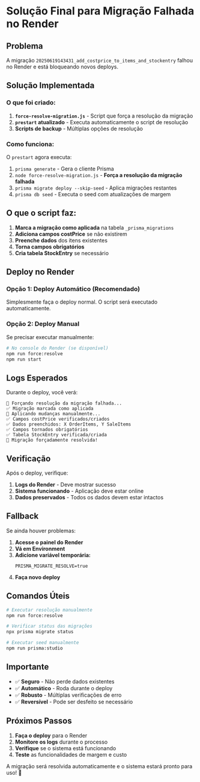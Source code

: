 # Solução Final para Migração Falhada no Render

## Problema
A migração `20250619143431_add_costprice_to_items_and_stockentry` falhou no Render e está bloqueando novos deploys.

## Solução Implementada

### O que foi criado:

1. **`force-resolve-migration.js`** - Script que força a resolução da migração
2. **`prestart` atualizado** - Executa automaticamente o script de resolução
3. **Scripts de backup** - Múltiplas opções de resolução

### Como funciona:

O `prestart` agora executa:
1. `prisma generate` - Gera o cliente Prisma
2. `node force-resolve-migration.js` - **Força a resolução da migração falhada**
3. `prisma migrate deploy --skip-seed` - Aplica migrações restantes
4. `prisma db seed` - Executa o seed com atualizações de margem

## O que o script faz:

1. **Marca a migração como aplicada** na tabela `_prisma_migrations`
2. **Adiciona campos costPrice** se não existirem
3. **Preenche dados** dos itens existentes
4. **Torna campos obrigatórios**
5. **Cria tabela StockEntry** se necessário

## Deploy no Render

### Opção 1: Deploy Automático (Recomendado)
Simplesmente faça o deploy normal. O script será executado automaticamente.

### Opção 2: Deploy Manual
Se precisar executar manualmente:

```bash
# No console do Render (se disponível)
npm run force:resolve
npm run start
```

## Logs Esperados

Durante o deploy, você verá:
```
🔧 Forçando resolução da migração falhada...
✅ Migração marcada como aplicada
🔧 Aplicando mudanças manualmente...
✅ Campos costPrice verificados/criados
✅ Dados preenchidos: X OrderItems, Y SaleItems
✅ Campos tornados obrigatórios
✅ Tabela StockEntry verificada/criada
🎉 Migração forçadamente resolvida!
```

## Verificação

Após o deploy, verifique:
1. **Logs do Render** - Deve mostrar sucesso
2. **Sistema funcionando** - Aplicação deve estar online
3. **Dados preservados** - Todos os dados devem estar intactos

## Fallback

Se ainda houver problemas:

1. **Acesse o painel do Render**
2. **Vá em Environment**
3. **Adicione variável temporária:**
   ```
   PRISMA_MIGRATE_RESOLVE=true
   ```
4. **Faça novo deploy**

## Comandos Úteis

```bash
# Executar resolução manualmente
npm run force:resolve

# Verificar status das migrações
npx prisma migrate status

# Executar seed manualmente
npm run prisma:studio
```

## Importante

- ✅ **Seguro** - Não perde dados existentes
- ✅ **Automático** - Roda durante o deploy
- ✅ **Robusto** - Múltiplas verificações de erro
- ✅ **Reversível** - Pode ser desfeito se necessário

## Próximos Passos

1. **Faça o deploy** para o Render
2. **Monitore os logs** durante o processo
3. **Verifique** se o sistema está funcionando
4. **Teste** as funcionalidades de margem e custo

A migração será resolvida automaticamente e o sistema estará pronto para uso! 🚀 